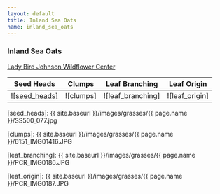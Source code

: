 ```yaml
---
layout: default
title: Inland Sea Oats
name: inland_sea_oats
---
```

### Inland Sea Oats

[Lady Bird Johnson Wildflower Center](https://www.wildflower.org/plants/result.php?id_plant=CHLA5)

Seed Heads | Clumps | Leaf Branching | Leaf Origin
--- | --- | --- | ---
[![seed_heads]][lbj_CHLA5_seeds] | ![clumps] | ![leaf_branching] | ![leaf_origin]


[seed_heads]: {{ site.baseurl }}/images/grasses/{{ page.name }}/SS500_077.jpg

[clumps]: {{ site.baseurl }}/images/grasses/{{ page.name }}/6151_IMG01416.JPG

[leaf_branching]: {{ site.baseurl }}/images/grasses/{{ page.name }}/PCR_IMG0186.JPG

[leaf_origin]: {{ site.baseurl }}/images/grasses/{{ page.name }}/PCR_IMG0187.JPG


[lbj_CHLA5_seeds]: http://www.wildflower.org/gallery/result.php?id_image=19376
